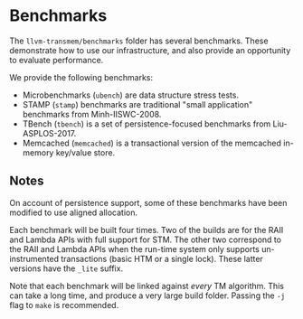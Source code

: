 # Benchmarks

The `llvm-transmem/benchmarks` folder has several benchmarks.  These demonstrate
how to use our infrastructure, and also provide an opportunity to evaluate
performance.

We provide the following benchmarks:

* Microbenchmarks (`ubench`) are data structure stress tests.
* STAMP (`stamp`) benchmarks are traditional "small application" benchmarks from
  Minh-IISWC-2008.
* TBench (`tbench`) is a set of persistence-focused benchmarks from
  Liu-ASPLOS-2017.
* Memcached (`memcached`) is a transactional version of the memcached in-memory
  key/value store.

## Notes

On account of persistence support, some of these benchmarks have been modified
to use aligned allocation.

Each benchmark will be built four times.  Two of the builds are for the RAII and
Lambda APIs with full support for STM.  The other two correspond to the RAII and
Lambda APIs when the run-time system only supports un-instrumented transactions
(basic HTM or a single lock).  These latter versions have the `_lite` suffix.

Note that each benchmark will be linked against *every* TM algorithm.  This can
take a long time, and produce a very large build folder.  Passing the `-j` flag
to `make` is recommended.